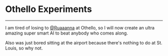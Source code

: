 # Othello Experiments

----
I am tired of losing to [@Ruaaanna](https://github.com/Ruaaanna) at Othello, so I will now create an ultra amazing super smart AI to beat anybody who comes along.

Also was just bored sitting at the airport because there's nothing to do at St. Louis, so why not.
